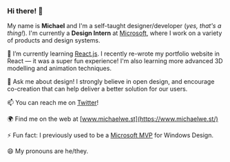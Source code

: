 ### Hi there! 👋

My name is **Michael** and I'm a self-taught designer/developer (_yes, that's a thing!_). I'm currently a **Design Intern** at [Microsoft](https://github.com/microsoft), where I work on a variety of products and design systems.

🌱 I’m currently learning [React.js](https://reactjs.org/). I recently re-wrote my portfolio website in React — it was a super fun experience! I'm also learning more advanced 3D modelling and animation techniques.

💬 Ask me about design! I strongly believe in open design, and encourage co-creation that can help deliver a better solution for our users.

📫 You can reach me on [Twitter](https://twitter.com/itsmichaelwest)!

🌍 Find me on the web at [www.michaelwe.st](https://www.michaelwe.st/)

⚡ Fun fact: I previously used to be a [Microsoft MVP](https://mvp.microsoft.com/) for Windows Design.

😄 My pronouns are he/they.

<!--
**itsmichaelwest/itsmichaelwest** is a ✨ _special_ ✨ repository because its `README.md` (this file) appears on your GitHub profile.

Here are some ideas to get you started:

- 🔭 I’m currently working on ...
- 🌱 I’m currently learning ...
- 👯 I’m looking to collaborate on ...
- 🤔 I’m looking for help with ...
- 💬 Ask me about ...
- 📫 How to reach me: ...
- 😄 Pronouns: ...
- ⚡ Fun fact: ...
--
